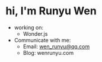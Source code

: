 # hi, I'm Runyu Wen
* working on:
    - Wonder.js
* Communicate with me:
    - Email: wen_runyu@qq.com
    - Blog: wenrunyu.com

